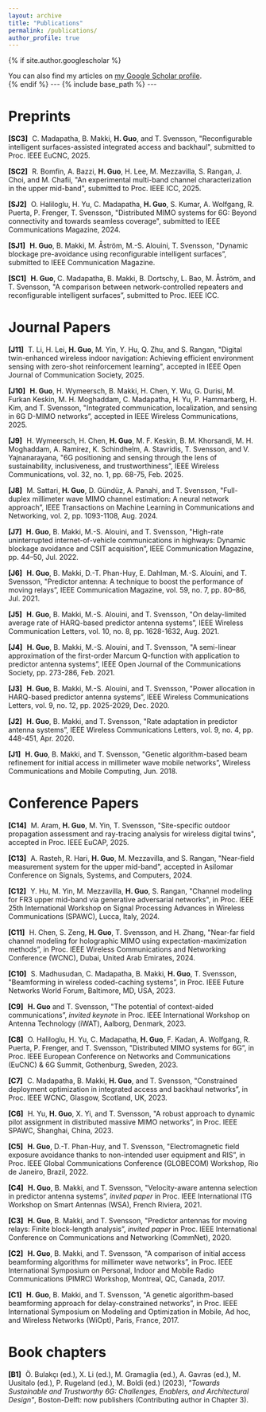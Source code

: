 ```yaml
---
layout: archive
title: "Publications"
permalink: /publications/
author_profile: true
---
```


{% if site.author.googlescholar %}
  <div class="wordwrap">You can also find my articles on <a href="{{site.author.googlescholar}}">my Google Scholar profile</a>.</div>
{% endif %}
---
{% include base_path %}
---

Preprints
======
<style>
    .label {
        font-weight: bold;
        color: black;
        margin-right: 5px;
    }
    .reference {
        margin-bottom: 15px; /* 让每条记录间隔 15px */
    }
</style>

<div class="reference">
    <span class="label">[SC3]</span> C. Madapatha, B. Makki, <b>H. Guo</b>, and T. Svensson, "Reconfigurable intelligent surfaces-assisted integrated access and backhaul", submitted to Proc. IEEE EuCNC, 2025.
</div>
<div class="reference">
    <span class="label">[SC2]</span> R. Bomfin, A. Bazzi, <b>H. Guo</b>, H. Lee, M. Mezzavilla, S. Rangan, J. Choi, and M. Chafii, "An experimental multi-band channel characterization in the upper mid-band", submitted to Proc. IEEE ICC, 2025.
</div>
<div class="reference">
    <span class="label">[SJ2]</span> O. Haliloglu, H. Yu, C. Madapatha, <b>H. Guo</b>, S. Kumar, A. Wolfgang, R. Puerta, P. Frenger, T. Svensson, "Distributed MIMO systems for 6G: Beyond connectivity and towards seamless coverage", submitted to IEEE Communications Magazine, 2024.
</div>
<div class="reference">
    <span class="label">[SJ1]</span> <b>H. Guo</b>, B. Makki, M. Åström, M.-S. Alouini, T. Svensson, "Dynamic blockage pre-avoidance using reconfigurable intelligent surfaces”, submitted to IEEE Communication Magazine.
</div>
<div class="reference">
    <span class="label">[SC1]</span> <b>H. Guo</b>, C. Madapatha, B. Makki, B. Dortschy, L. Bao, M. Åström, and T. Svensson, "A comparison between network-controlled repeaters and reconfigurable intelligent surfaces”, submitted to Proc. IEEE ICC.
</div>


Journal Papers
======
<div class="reference">
    <span class="label">[J11]</span> T. Li, H. Lei, <b>H. Guo</b>, M. Yin, Y. Hu, Q. Zhu, and S. Rangan, "Digital twin-enhanced wireless indoor navigation: Achieving efficient environment sensing with zero-shot reinforcement learning", accepted in IEEE Open Journal of Communication Society, 2025.
</div>
<div class="reference">
    <span class="label">[J10]</span> <b>H. Guo</b>, H. Wymeersch, B. Makki, H. Chen, Y. Wu, G. Durisi, M. Furkan Keskin, M. H. Moghaddam, C. Madapatha, H. Yu, P. Hammarberg, H. Kim, and T. Svensson, "Integrated communication, localization, and sensing in 6G D-MIMO networks”, accepted in IEEE Wireless Communications, 2025.
</div>
<div class="reference">
    <span class="label">[J9]</span> H. Wymeersch, H. Chen, <b>H. Guo</b>, M. F. Keskin, B. M. Khorsandi, M. H. Moghaddam, A. Ramirez, K. Schindhelm, A. Stavridis, T. Svensson, and V. Yajnanarayana, "6G positioning and sensing through the lens of sustainability, inclusiveness, and trustworthiness”, IEEE Wireless Communications, vol. 32, no. 1, pp. 68-75, Feb. 2025.
</div>
<div class="reference">
    <span class="label">[J8]</span> M. Sattari, <b>H. Guo</b>,  D. Gündüz, A. Panahi, and T. Svensson, "Full-duplex millimeter wave MIMO channel estimation: A neural network approach”, IEEE Transactions on Machine Learning in Communications and Networking, vol. 2, pp. 1093-1108, Aug. 2024.
</div>
<div class="reference">
    <span class="label">[J7]</span> <b>H. Guo</b>, B. Makki, M.-S. Alouini, and T. Svensson, "High-rate uninterrupted internet-of-vehicle communications in highways: Dynamic blockage avoidance and CSIT acquisition”, IEEE Communication Magazine, pp. 44–50, Jul. 2022.
</div>
<div class="reference">
    <span class="label">[J6]</span> <b>H. Guo</b>, B. Makki, D.-T. Phan-Huy, E. Dahlman, M.-S. Alouini, and T. Svensson, "Predictor antenna: A technique to boost the performance of moving relays”, IEEE Communication Magazine, vol. 59, no. 7, pp. 80–86, Jul. 2021.
</div>
<div class="reference">
    <span class="label">[J5]</span> <b>H. Guo</b>, B. Makki, M.-S. Alouini, and T. Svensson, "On delay-limited average rate of HARQ-based predictor antenna systems”, IEEE Wireless Communication Letters, vol. 10, no. 8, pp. 1628-1632, Aug. 2021.
</div>
<div class="reference">
    <span class="label">[J4]</span> <b>H. Guo</b>, B. Makki, M.-S. Alouini, and T. Svensson, "A semi-linear approximation of the first-order Marcum Q-function with application to predictor antenna systems”, IEEE Open Journal of the Communications Society, pp. 273-286, Feb. 2021.
</div>
<div class="reference">
    <span class="label">[J3]</span> <b>H. Guo</b>, B. Makki, M.-S. Alouini, and T. Svensson, "Power allocation in HARQ-based predictor antenna systems”, IEEE Wireless Communications Letters, vol. 9, no. 12, pp. 2025-2029, Dec. 2020.
</div>
<div class="reference">
    <span class="label">[J2]</span> <b>H. Guo</b>, B. Makki, and T. Svensson, "Rate adaptation in predictor antenna systems”, IEEE Wireless Communications Letters, vol. 9, no. 4, pp. 448-451, Apr. 2020.
</div>
<div class="reference">
    <span class="label">[J1]</span> <b>H. Guo</b>, B. Makki, and T. Svensson, "Genetic algorithm-based beam refinement for initial access in millimeter wave mobile networks”, Wireless Communications and Mobile Computing, Jun. 2018.
</div>

Conference Papers
======
<div class="reference">
    <span class="label">[C14]</span> M. Aram, <b>H. Guo</b>, M. Yin, T. Svensson, "Site-specific outdoor propagation assessment and ray-tracing analysis for wireless digital twins", accepted in Proc. IEEE EuCAP, 2025.
</div>
<div class="reference">
    <span class="label">[C13]</span> A. Rasteh, R. Hari, <b>H. Guo</b>, M. Mezzavilla, and S. Rangan, "Near-field measurement system for the upper mid-band", accepted in Asilomar Conference on Signals, Systems, and Computers, 2024.
</div>
<div class="reference">
    <span class="label">[C12]</span> Y. Hu, M. Yin, M. Mezzavilla, <b>H. Guo</b>, S. Rangan, "Channel modeling for FR3 upper mid-band via generative adversarial networks", in Proc. IEEE 25th International Workshop on Signal Processing Advances in Wireless Communications (SPAWC), Lucca, Italy, 2024.
</div>
<div class="reference">
    <span class="label">[C11]</span> H. Chen, S. Zeng, <b>H. Guo</b>, T. Svensson, and H. Zhang, "Near-far field channel modeling for holographic MIMO using expectation-maximization methods”, in Proc. IEEE Wireless Communications and Networking Conference (WCNC), Dubai, United Arab Emirates, 2024.
</div>
<div class="reference">
    <span class="label">[C10]</span> S. Madhusudan, C. Madapatha, B. Makki, <b>H. Guo</b>, T. Svensson, "Beamforming in wireless coded-caching systems”, in Proc. IEEE Future Networks World Forum, Baltimore, MD, USA, 2023.
</div>
<div class="reference">
    <span class="label">[C9]</span> <b>H. Guo</b> and T. Svensson, "The potential of context-aided communications”, <i>invited keynote</i> in Proc. IEEE International Workshop on Antenna Technology (iWAT), Aalborg, Denmark, 2023.
</div>
<div class="reference">
    <span class="label">[C8]</span> O. Haliloglu, H. Yu, C. Madapatha, <b>H. Guo</b>, F. Kadan, A. Wolfgang, R. Puerta, P. Frenger, and T. Svensson, "Distributed MIMO systems for 6G”, in Proc. IEEE European Conference on Networks and Communications (EuCNC) & 6G Summit, Gothenburg, Sweden, 2023.
</div>
<div class="reference">
    <span class="label">[C7]</span> C. Madapatha, B. Makki, <b>H. Guo</b>, and T. Svensson, "Constrained deployment optimization in integrated access and backhaul networks”, in Proc. IEEE WCNC, Glasgow, Scotland, UK, 2023.
</div>
<div class="reference">
    <span class="label">[C6]</span> H. Yu, <b>H. Guo</b>, X. Yi, and T. Svensson, "A robust approach to dynamic pilot assignment in distributed massive MIMO networks”, in Proc. IEEE SPAWC, Shanghai, China, 2023.
</div>
<div class="reference">
    <span class="label">[C5]</span> <b>H. Guo</b>, D.-T. Phan-Huy, and T. Svensson, "Electromagnetic field exposure avoidance thanks to non-intended user equipment and RIS”, in Proc. IEEE Global Communications Conference (GLOBECOM) Workshop, Rio de Janeiro, Brazil, 2022.
</div>
<div class="reference">
    <span class="label">[C4]</span> <b>H. Guo</b>, B. Makki, and T. Svensson, "Velocity-aware antenna selection in predictor antenna systems”, <i>invited paper</i> in Proc. IEEE International ITG Workshop on Smart Antennas (WSA), French Riviera, 2021.
</div>
<div class="reference">
    <span class="label">[C3]</span> <b>H. Guo</b>, B. Makki, and T. Svensson, "Predictor antennas for moving relays: Finite block-length analysis”, <i>invited paper</i> in Proc. IEEE International Conference on Communications and Networking (CommNet), 2020.
</div>
<div class="reference">
    <span class="label">[C2]</span> <b>H. Guo</b>, B. Makki, and T. Svensson, "A comparison of initial access beamforming algorithms for millimeter wave networks”, in Proc. IEEE International Symposium on Personal, Indoor and Mobile Radio Communications (PIMRC) Workshop, Montreal, QC, Canada, 2017.
</div>
<div class="reference">
    <span class="label">[C1]</span> <b>H. Guo</b>, B. Makki, and T. Svensson, "A genetic algorithm-based beamforming approach for delay-constrained networks”, in Proc. IEEE International Symposium on Modeling and Optimization in Mobile, Ad hoc, and Wireless Networks (WiOpt), Paris, France, 2017.
</div>
    
Book chapters
======
<div class="reference">
    <span class="label">[B1]</span> Ö. Bulakçı (ed.), X. Li (ed.), M. Gramaglia (ed.), A. Gavras (ed.), M. Uusitalo (ed.), P. Rugeland (ed.), M. Boldi (ed.) (2023), <i>"Towards Sustainable and Trustworthy 6G: Challenges, Enablers, and Architectural Design"</i>, Boston-Delft: now publishers (Contributing author in Chapter 3).
</div>


